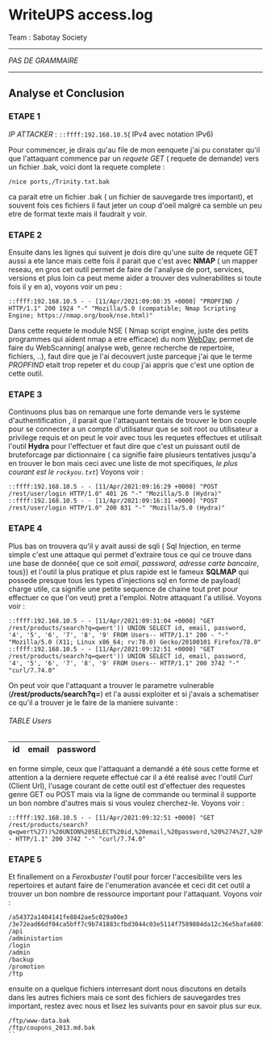 # WriteUPS access.log
Team : Sabotay Society
______________________
*PAS DE GRAMMAIRE* 
______________________

## Analyse et Conclusion
### ETAPE 1
*IP ATTACKER* : `::ffff:192.168.10.5`( IPv4 avec notation IPv6)

Pour commencer, je dirais qu'au file de mon eenquete j'ai pu constater qu'il que l'attaquant commence par un *requete GET* ( requete de demande) vers un fichier .bak, voici dont la requete complete :
```
/nice ports,/Trinity.txt.bak
```
ca parait etre un fichier .bak ( un fichier de sauvegarde tres important), et souvent fois ces fichiers il faut jeter un coup d'oeil malgré ca semble un peu etre de format texte mais il faudrait y voir.

### ETAPE 2
Ensuite dans les lignes qui suivent je dois dire qu'une suite de requete GET aussi a ete lance mais cette fois il parait que c'est avec **NMAP** ( un mapper reseau, en gros cet outil permet de faire de  l'analyse de port, services, versions et plus loin ca peut meme aider a trouver des vulnerabilites si toute fois il y en a), voyons voir un peu :
```
::ffff:192.168.10.5 - - [11/Apr/2021:09:08:35 +0000] "PROPFIND / HTTP/1.1" 200 1924 "-" "Mozilla/5.0 (compatible; Nmap Scripting Engine; https://nmap.org/book/nse.html)"
```
Dans cette requete le module NSE ( Nmap script engine, juste des petits programmes qui aident nmap a etre efficace) du nom <a href="https://nmap.org/nsedoc/scripts/http-webdav-scan.html" >WebDav</a>, permet de faire du WebScanning( analyse web, genre recherche de repertoire, fichiers, ..), faut dire que je l'ai decouvert juste parceque j'ai que le terme *PROPFIND* etait trop repeter et du coup j'ai appris que c'est une option de cette outil.

### ETAPE 3
Continuons plus bas on remarque une forte demande vers le systeme d'authentification , il parait que l'attaquant tentais de trouver le bon couple pour se connecter a un compte d'utilisateur que se soit root ou utilisateur a privilege requis et on peut le voir avec tous les requetes effectues et utilisait l'outil **Hydra** pour l'effectuer et faut dire que c'est un puissant outil de bruteforcage par dictionnaire ( ca signifie faire plusieurs tentatives jusqu'a en trouver le bon mais ceci avec une liste de mot specifiques, *le plus courant est le `rockyou.txt`*) Voyons voir :
```
::ffff:192.168.10.5 - - [11/Apr/2021:09:16:29 +0000] "POST /rest/user/login HTTP/1.0" 401 26 "-" "Mozilla/5.0 (Hydra)"
::ffff:192.168.10.5 - - [11/Apr/2021:09:16:31 +0000] "POST /rest/user/login HTTP/1.0" 200 831 "-" "Mozilla/5.0 (Hydra)"
```
### ETAPE 4
Plus bas on trouvera qu'il y avait aussi de sqli ( Sql Injection, en terme simple c'est une attaque qui permet d'extraire tous ce qui ce trouve dans une base de donnée{ que ce soit *email, password, adresse carte bancaire*, tous}) et l'outil la plus pratique et plus rapide est le fameux **SQLMAP** qui possede presque tous les types d'injections sql en forme de payload( charge utile, ca signifie une petite sequence de chaine tout pret pour effectuer ce que l'on veut) pret a l'emploi. Notre attaquant l'a utilisé. Voyons voir :
```
::ffff:192.168.10.5 - - [11/Apr/2021:09:31:04 +0000] "GET /rest/products/search?q=qwert')) UNION SELECT id, email, password, '4', '5', '6', '7', '8', '9' FROM Users-- HTTP/1.1" 200 - "-" "Mozilla/5.0 (X11; Linux x86_64; rv:78.0) Gecko/20100101 Firefox/78.0"
::ffff:192.168.10.5 - - [11/Apr/2021:09:32:51 +0000] "GET /rest/products/search?q=qwert')) UNION SELECT id, email, password, '4', '5', '6', '7', '8', '9' FROM Users-- HTTP/1.1" 200 3742 "-" "curl/7.74.0"
```
On peut voir que l'attaquant a trouver le parametre vulnerable (**/rest/products/search?q=**) et l'a aussi exploiter et si j'avais a schematiser ce qu'il a trouver je le faire de la maniere suivante : 


###### TABLE Users
| id| email | password |
|---|-------|----------|


en forme simple, ceux que l'attaquant a demandé a été sous cette forme et attention a la derniere requete effectué car il a été realisé avec l'outil *Curl* (Client Url), l'usage courant de cette outil est d'effectuer des requestes genre GET ou POST mais via la ligne de commande ou terminal il supporte un bon nombre d'autres mais si vous voulez cherchez-le. Voyons voir :
```
::ffff:192.168.10.5 - - [11/Apr/2021:09:32:51 +0000] "GET /rest/products/search?q=qwert%27))%20UNION%20SELECT%20id,%20email,%20password,%20%274%27,%20%275%27,%20%276%27,%20%277%27,%20%278%27,%20%279%27%20FROM%20Users-- HTTP/1.1" 200 3742 "-" "curl/7.74.0"
```
### ETAPE 5
Et finallement on a *Feroxbuster* l'outil pour forcer l'accesibilite vers les repertoires et autant faire de l'enumeration avancée et ceci dit cet outil a trouver un bon nombre de ressource important pour l'attaquant. Voyons voir :
```
/a54372a1404141fe8842ae5c029a00e3
/3e72ead66df04ca5bff7c9b741883cfbd3044c03e5114f7589804da12c36e5bafa6807b272cf4288ae1316f157b1fab2
/api
/administartion
/login
/admin
/backup
/promotion
/ftp
```
ensuite on a quelque fichiers interresant dont nous discutons en details dans les autres fichiers mais ce sont des fichiers de sauvegardes tres important, restez avec nous et lisez les suivants pour en savoir plus sur eux.
```
/ftp/www-data.bak
/ftp/coupons_2013.md.bak
``
